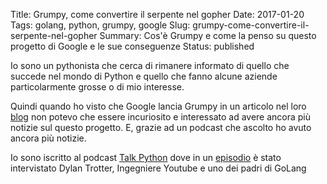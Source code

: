 Title: Grumpy, come convertire il serpente nel gopher
Date: 2017-01-20
Tags: golang, python, grumpy, google
Slug: grumpy-come-convertire-il-serpente-nel-gopher
Summary: Cos'è Grumpy e come la penso su questo progetto di Google e le sue conseguenze
Status: published

Io sono un pythonista che cerca di rimanere informato di quello che succede nel mondo di Python e quello che fanno alcune aziende particolarmente grosse o di mio interesse.

Quindi quando ho visto che Google lancia Grumpy in un articolo nel loro [blog](https://opensource.googleblog.com/2017/01/grumpy-go-running-python.html) non potevo che essere incuriosito  e interessato ad avere ancora più notizie sul questo progetto. E, grazie ad un podcast che ascolto ho avuto ancora più notizie.

Io sono iscritto al podcast [Talk Python](https://talkpython.fm/) dove in un [episodio](https://talkpython.fm/episodes/show/95/grumpy-running-python-on-go) è stato intervistato Dylan Trotter, Ingegniere Youtube e uno dei padri di GoLang
<!--more-->
